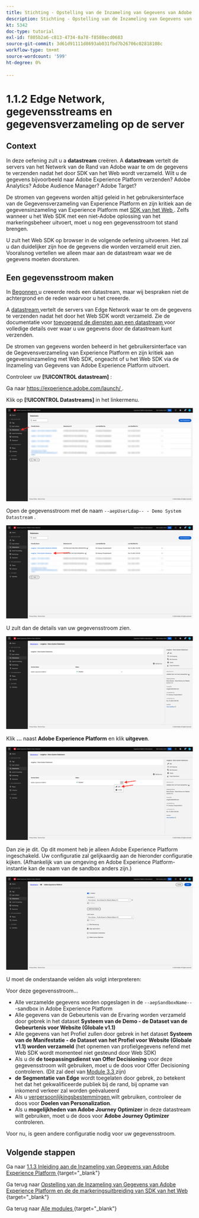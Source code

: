 ```yaml
---
title: Stichting - Opstelling van de Inzameling van Gegevens van Adobe Experience Platform en de uitbreiding van SDK van het Web - Edge Network, Datastreams en de Inzameling van Gegevens van de Server
description: Stichting - Opstelling van de Inzameling van Gegevens van Adobe Experience Platform en de uitbreiding van SDK van het Web - Edge Network, Datastreams en de Inzameling van Gegevens van de Server
kt: 5342
doc-type: tutorial
exl-id: f805b2a6-c813-4734-8a78-f8588ecd0683
source-git-commit: 3d61d91111d8693ab031fbd7b26706c02818108c
workflow-type: tm+mt
source-wordcount: '599'
ht-degree: 0%

---
```


# 1.1.2 Edge Network, gegevensstreams en gegevensverzameling op de server

## Context

In deze oefening zult u a **datastream** creëren. A **datastream** vertelt de servers van het Netwerk van de Rand van Adobe waar te om de gegevens te verzenden nadat het door SDK van het Web wordt verzameld. Wilt u de gegevens bijvoorbeeld naar Adobe Experience Platform verzenden? Adobe Analytics? Adobe Audience Manager? Adobe Target?

De stromen van gegevens worden altijd geleid in het gebruikersinterface van de Gegevensverzameling van Experience Platform en zijn kritiek aan de gegevensinzameling van Experience Platform met [ SDK van het Web ](https://experienceleague.adobe.com/nl/docs/experience-platform/web-sdk/home). Zelfs wanneer u het Web SDK met een niet-Adobe oplossing van het markeringsbeheer uitvoert, moet u nog een gegevensstroom tot stand brengen.

U zult het Web SDK op browser in de volgende oefening uitvoeren. Het zal u dan duidelijker zijn hoe de gegevens die worden verzameld eruit zien. Vooralsnog vertellen we alleen maar aan de datastream waar we de gegevens moeten doorsturen.

## Een gegevensstroom maken

In [ Begonnen ](./../../../../modules/getting-started/gettingstarted/ex2.md) u creeerde reeds een datastream, maar wij bespraken niet de achtergrond en de reden waarvoor u het creeerde.

A [ datastream ](https://experienceleague.adobe.com/nl/docs/experience-platform/datastreams/overview) vertelt de servers van Edge Network waar te om de gegevens te verzenden nadat het door het Web SDK wordt verzameld. Zie de documentatie voor [ toevoegend de diensten aan een datastream ](https://experienceleague.adobe.com/nl/docs/experience-platform/datastreams/configure#add-services) voor volledige details over waar u uw gegevens door de datastream kunt verzenden.

De stromen van gegevens worden beheerd in het gebruikersinterface van de Gegevensverzameling van Experience Platform en zijn kritiek aan gegevensinzameling met Web SDK, ongeacht of u het Web SDK via de Inzameling van Gegevens van Adobe Experience Platform uitvoert.

Controleer uw **[!UICONTROL datastream]** :

Ga naar [ https://experience.adobe.com/launch/ ](https://experience.adobe.com/launch/).

Klik op **[!UICONTROL Datastreams]** in het linkermenu.

![ klik het pictogram DataStream in de linkernavigatie ](./images/edgeconfig1.png)

Open de gegevensstroom met de naam `--aepUserLdap-- - Demo System Datastream` .

![ noem DataStream en bewaar ](./images/edgeconfig2.png)

U zult dan de details van uw gegevensstroom zien.

![ noem DataStream en bewaar ](./images/edgecfg1.png)

Klik **...** naast **Adobe Experience Platform** en klik **uitgeven**.

![ noem DataStream en bewaar ](./images/edgecfg1a.png)

Dan zie je dit. Op dit moment heb je alleen Adobe Experience Platform ingeschakeld. Uw configuratie zal gelijkaardig aan de hieronder configuratie kijken. (Afhankelijk van uw omgeving en Adobe Experience Platform-instantie kan de naam van de sandbox anders zijn.)

![ noem DataStream en bewaar ](./images/edgecfg2.png)

U moet de onderstaande velden als volgt interpreteren:

Voor deze gegevensstroom...

- Alle verzamelde gegevens worden opgeslagen in de `--aepSandboxName--` -sandbox in Adobe Experience Platform
- Alle gegevens van de Gebeurtenis van de Ervaring worden verzameld door gebrek in het dataset **Systeem van de Demo - de Dataset van de Gebeurtenis voor Website (Globale v1.1)**
- Alle gegevens van het Profiel zullen door gebrek in het dataset **Systeem van de Manifestatie - de Dataset van het Profiel voor Website (Globale v1.1) worden verzameld** (het opnemen van profielgegevens nefend met Web SDK wordt momenteel niet gesteund door Web SDK)
- Als u de **de toepassingsdienst van Offer Decisioning** voor deze gegevensstroom wilt gebruiken, moet u de doos voor Offer Decisioning controleren. (Dit zal deel van [ Module 3.3 ](./../../../../modules/delivery-activation/ajo-b2c/ajob2c-3/offer-decisioning.md) zijn)
- **de Segmentatie van Edge** wordt toegelaten door gebrek, zo betekent het dat het gekwalificeerde publiek bij de rand, bij opname van inkomend verkeer zal worden geëvalueerd
- Als u [ verpersoonlijkingsbestemmingen ](https://experienceleague.adobe.com/nl/docs/experience-platform/destinations/catalog/personalization/overview) wilt gebruiken, controleer de doos voor **Doelen van Personalization**.
- Als u **mogelijkheden van Adobe Journey Optimizer** in deze datastream wilt gebruiken, moet u de doos voor **Adobe Journey Optimizer** controleren.

Voor nu, is geen andere configuratie nodig voor uw gegevensstroom.

## Volgende stappen

Ga naar [ 1.1.3 Inleiding aan de Inzameling van Gegevens van Adobe Experience Platform ](./ex3.md){target="_blank"}

Ga terug naar [ Opstelling van de Inzameling van Gegevens van Adobe Experience Platform en de de markeringsuitbreiding van SDK van het Web ](./data-ingestion-launch-web-sdk.md){target="_blank"}

Ga terug naar [ Alle modules ](./../../../../overview.md){target="_blank"}
